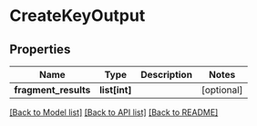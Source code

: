 # CreateKeyOutput

## Properties
Name | Type | Description | Notes
------------ | ------------- | ------------- | -------------
**fragment_results** | **list[int]** |  | [optional] 

[[Back to Model list]](../README.md#documentation-for-models) [[Back to API list]](../README.md#documentation-for-api-endpoints) [[Back to README]](../README.md)


